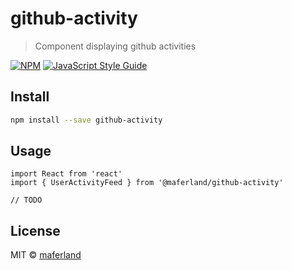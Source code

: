 # github-activity

> Component displaying github activities

[![NPM](https://img.shields.io/npm/v/github-activity.svg)](https://www.npmjs.com/package/github-activity) [![JavaScript Style Guide](https://img.shields.io/badge/code_style-standard-brightgreen.svg)](https://standardjs.com)

## Install

```bash
npm install --save github-activity
```

## Usage

```tsx
import React from 'react'
import { UserActivityFeed } from '@maferland/github-activity'

// TODO
```

## License

MIT © [maferland](https://github.com/maferland)

